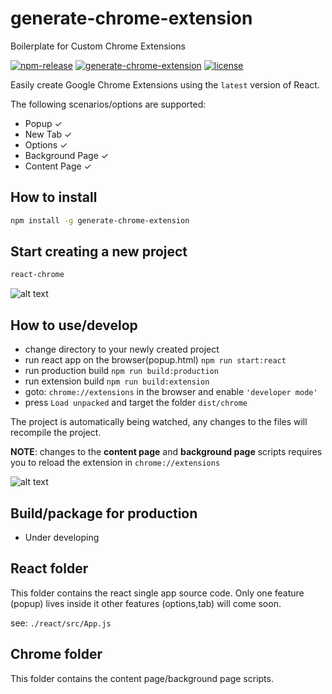# generate-chrome-extension
Boilerplate for Custom Chrome Extensions

[![npm-release](https://img.shields.io/npm/v/generate-chrome-extension.svg?label=npm)](https://www.npmjs.com/package/generate-chrome-extension)
[![generate-chrome-extension](https://github.com/JithinAntony4/generate-chrome-extension/workflows/generate-chrome-extension/badge.svg?branch=master)](https://github.com/generate-chrome-extension)
[![license](https://img.shields.io/npm/l/generate-chrome-extension)](https://github.com/JithinAntony4/generate-chrome-extension/blob/master/LICENSE)

Easily create Google Chrome Extensions using the `latest` version of React.

The following scenarios/options are supported:

- Popup &#10003;
- New Tab &#10003;
- Options &#10003;
- Background Page &#10003;
- Content Page &#10003;

## How to install

```bash
npm install -g generate-chrome-extension
```

## Start creating a new project

```bash
react-chrome
```

![alt text](https://snipboard.io/v4VHAx.jpg 'react-chrome CLI')

## How to use/develop

- change directory to your newly created project
- run react app on the browser(popup.html) `npm run start:react`
- run production build `npm run build:production`
- run extension build `npm run build:extension`
- goto: `chrome://extensions` in the browser and enable `'developer mode'`
- press `Load unpacked` and target the folder `dist/chrome`

The project is automatically being watched, any changes to the files will recompile the project.

**NOTE**: changes to the **content page** and **background page** scripts requires you to reload the extension in `chrome://extensions`

![alt text](https://snipboard.io/1W2m0H.jpg 'React Chrome Popup')

## Build/package for production

- Under developing

## React folder

This folder contains the react single app source code.
Only one feature (popup) lives inside it other features (options,tab) will come soon.

see: `./react/src/App.js`

## Chrome folder

This folder contains the content page/background page scripts.
